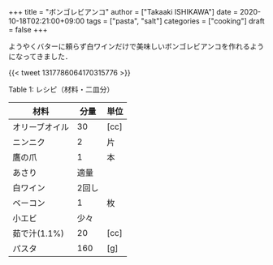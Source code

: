 +++
title = "ボンゴレビアンコ"
author = ["Takaaki ISHIKAWA"]
date = 2020-10-18T02:21:00+09:00
tags = ["pasta", "salt"]
categories = ["cooking"]
draft = false
+++

ようやくバターに頼らず白ワインだけで美味しいボンゴレビアンコを作れるようになってきました．

{{< tweet 1317786064170315776 >}}

<div class="table-caption">
  <span class="table-number">Table 1</span>:
  レシピ（材料・二皿分）
</div>

| 材料      | 分量 | 単位 |
|---------|----|----|
| オリーブオイル | 30  | [cc] |
| ニンニク  | 2   | 片   |
| 鷹の爪    | 1   | 本   |
| あさり    | 適量 |      |
| 白ワイン  | 2回し |      |
| ベーコン  | 1   | 枚   |
| 小エビ    | 少々 |      |
| 茹で汁(1.1%) | 20  | [cc] |
| パスタ    | 160 | [g]  |
